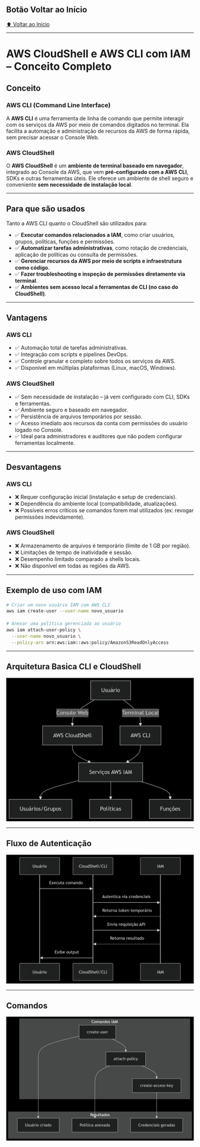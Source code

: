 ## Botão Voltar ao Início
[⬆️ Voltar ao Início](/README.md)

---

# AWS CloudShell e AWS CLI com IAM – Conceito Completo

## Conceito

### AWS CLI (Command Line Interface)

A **AWS CLI** é uma ferramenta de linha de comando que permite interagir com os serviços da AWS por meio de comandos digitados no terminal. Ela facilita a automação e administração de recursos da AWS de forma rápida, sem precisar acessar o Console Web.

### AWS CloudShell

O **AWS CloudShell** é um **ambiente de terminal baseado em navegador**, integrado ao Console da AWS, que vem **pré-configurado com a AWS CLI**, SDKs e outras ferramentas úteis. Ele oferece um ambiente de shell seguro e conveniente **sem necessidade de instalação local**.

---

## Para que são usados

Tanto a AWS CLI quanto o CloudShell são utilizados para:

- ✅ **Executar comandos relacionados a IAM**, como criar usuários, grupos, políticas, funções e permissões.
- ✅ **Automatizar tarefas administrativas**, como rotação de credenciais, aplicação de políticas ou consulta de permissões.
- ✅ **Gerenciar recursos da AWS por meio de scripts e infraestrutura como código**.
- ✅ **Fazer troubleshooting e inspeção de permissões diretamente via terminal**.
- ✅ **Ambientes sem acesso local a ferramentas de CLI (no caso do CloudShell)**.

---

## Vantagens

### AWS CLI
- ✅ Automação total de tarefas administrativas.
- ✅ Integração com scripts e pipelines DevOps.
- ✅ Controle granular e completo sobre todos os serviços da AWS.
- ✅ Disponível em múltiplas plataformas (Linux, macOS, Windows).

### AWS CloudShell
- ✅ Sem necessidade de instalação – já vem configurado com CLI, SDKs e ferramentas.
- ✅ Ambiente seguro e baseado em navegador.
- ✅ Persistência de arquivos temporários por sessão.
- ✅ Acesso imediato aos recursos da conta com permissões do usuário logado no Console.
- ✅ Ideal para administradores e auditores que não podem configurar ferramentas localmente.

---

## Desvantagens

### AWS CLI
- ❌ Requer configuração inicial (instalação e setup de credenciais).
- ❌ Dependência do ambiente local (compatibilidade, atualizações).
- ❌ Possíveis erros críticos se comandos forem mal utilizados (ex: revogar permissões indevidamente).

### AWS CloudShell
- ❌ Armazenamento de arquivos é temporário (limite de 1 GB por região).
- ❌ Limitações de tempo de inatividade e sessão.
- ❌ Desempenho limitado comparado a shells locais.
- ❌ Não disponível em todas as regiões da AWS.

---

## Exemplo de uso com IAM

```bash
# Criar um novo usuário IAM com AWS CLI
aws iam create-user --user-name novo_usuario

# Anexar uma política gerenciada ao usuário
aws iam attach-user-policy \
  --user-name novo_usuario \
  --policy-arn arn:aws:iam::aws:policy/AmazonS3ReadOnlyAccess
```
---

## Arquitetura Basica CLI e CloudShell 

![Arquitetura Basica CLI CloudShell](/images/ArquiteturaBasicaCLI.png)

---

## Fluxo de Autenticação
![Fluxo de Autenticação](/images/Fluxo%20de%20Autenticação%20CLI.png)

---

## Comandos
![Comandos](/images/comandosCLI.png)
